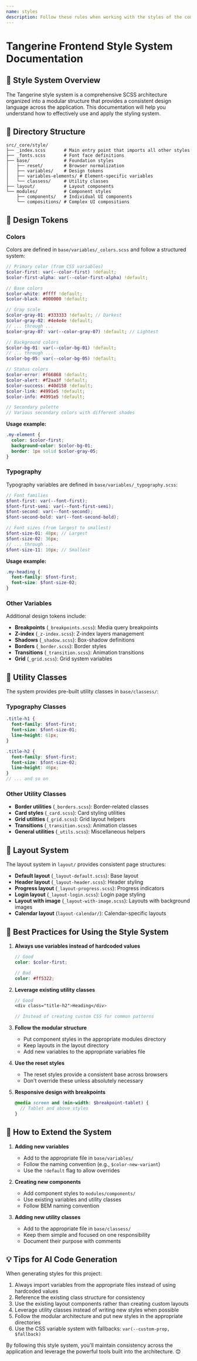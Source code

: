 ```yaml
---
name: styles
description: Follow these rules when working with the styles of the components
---
```


# Tangerine Frontend Style System Documentation

## 📁 Style System Overview

The Tangerine style system is a comprehensive SCSS architecture organized into a modular structure that provides a consistent design language across the application. This documentation will help you understand how to effectively use and apply the styling system.

## 🧩 Directory Structure

```
src/_core/style/
├── _index.scss       # Main entry point that imports all other styles
├── _fonts.scss       # Font face definitions
├── base/             # Foundation styles
│   ├── reset/        # Browser normalization
│   ├── variables/    # Design tokens
│   ├── variables-elements/ # Element-specific variables
│   └── classess/     # Utility classes
├── layout/           # Layout components
└── modules/          # Component styles
    ├── components/   # Individual UI components
    └── compositions/ # Complex UI compositions
```

## 🎨 Design Tokens

### Colors

Colors are defined in `base/variables/_colors.scss` and follow a structured system:

```scss
// Primary color (from CSS variables)
$color-first: var(--color-first) !default;
$color-first-alpha: var(--color-first-alpha) !default;

// Base colors
$color-white: #ffff !default;
$color-black: #000000 !default;

// Gray scale
$color-gray-01: #333333 !default; // Darkest
$color-gray-02: #4e4e4e !default;
// ... through ...
$color-gray-07: var(--color-gray-07) !default; // Lightest

// Background colors
$color-bg-01: var(--color-bg-01) !default;
// ... through ...
$color-bg-05: var(--color-bg-05) !default;

// Status colors
$color-error: #f66868 !default;
$color-alert: #f2aa3f !default;
$color-success: #40d158 !default;
$color-link: #4991e5 !default;
$color-info: #4991e5 !default;

// Secondary palette
// Various secondary colors with different shades
```

**Usage example:**

```scss
.my-element {
  color: $color-first;
  background-color: $color-bg-01;
  border: 1px solid $color-gray-05;
}
```

### Typography

Typography variables are defined in `base/variables/_typography.scss`:

```scss
// Font families
$font-first: var(--font-first);
$font-first-semi: var(--font-first-semi);
$font-second: var(--font-second);
$font-second-bold: var(--font-second-bold);

// Font sizes (from largest to smallest)
$font-size-01: 48px; // Largest
$font-size-02: 36px;
// ... through ...
$font-size-11: 10px; // Smallest
```

**Usage example:**

```scss
.my-heading {
  font-family: $font-first;
  font-size: $font-size-02;
}
```

### Other Variables

Additional design tokens include:

- **Breakpoints** (`_breakpoints.scss`): Media query breakpoints
- **Z-index** (`_z-index.scss`): Z-index layers management
- **Shadows** (`_shadow.scss`): Box-shadow definitions
- **Borders** (`_border.scss`): Border styles
- **Transitions** (`_transition.scss`): Animation transitions
- **Grid** (`_grid.scss`): Grid system variables

## 🧰 Utility Classes

The system provides pre-built utility classes in `base/classess/`:

### Typography Classes

```scss
.title-h1 {
  font-family: $font-first;
  font-size: $font-size-01;
  line-height: 61px;
}

.title-h2 {
  font-family: $font-first;
  font-size: $font-size-02;
  line-height: 46px;
}
// ... and so on
```

### Other Utility Classes

- **Border utilities** (`_borders.scss`): Border-related classes
- **Card styles** (`_card.scss`): Card styling utilities
- **Grid utilities** (`_grid.scss`): Grid layout helpers
- **Transitions** (`_transition.scss`): Animation classes
- **General utilities** (`_utils.scss`): Miscellaneous helpers

## 📏 Layout System

The layout system in `layout/` provides consistent page structures:

- **Default layout** (`_layout-default.scss`): Base layout
- **Header layout** (`_layout-header.scss`): Header styling
- **Progress layout** (`_layout-progress.scss`): Progress indicators
- **Login layout** (`_layout-login.scss`): Login page styling
- **Layout with image** (`_layout-with-image.scss`): Layouts with background images
- **Calendar layout** (`layout-calendar/`): Calendar-specific layouts

## 🧠 Best Practices for Using the Style System

1. **Always use variables instead of hardcoded values**

   ```scss
   // Good
   color: $color-first;

   // Bad
   color: #ff5322;
   ```

2. **Leverage existing utility classes**

   ```scss
   // Good
   <div class="title-h2">Heading</div>

   // Instead of creating custom CSS for common patterns
   ```

3. **Follow the modular structure**

   - Put component styles in the appropriate modules directory
   - Keep layouts in the layout directory
   - Add new variables to the appropriate variables file

4. **Use the reset styles**

   - The reset styles provide a consistent base across browsers
   - Don't override these unless absolutely necessary

5. **Responsive design with breakpoints**
   ```scss
   @media screen and (min-width: $breakpoint-tablet) {
     // Tablet and above styles
   }
   ```

## 🔄 How to Extend the System

1. **Adding new variables**

   - Add to the appropriate file in `base/variables/`
   - Follow the naming convention (e.g., `$color-new-variant`)
   - Use the `!default` flag to allow overrides

2. **Creating new components**

   - Add component styles to `modules/components/`
   - Use existing variables and utility classes
   - Follow BEM naming convention

3. **Adding new utility classes**
   - Add to the appropriate file in `base/classess/`
   - Keep them simple and focused on one responsibility
   - Document their purpose with comments

## 💡 Tips for AI Code Generation

When generating styles for this project:

1. Always import variables from the appropriate files instead of using hardcoded values
2. Reference the existing class structure for consistency
3. Use the existing layout components rather than creating custom layouts
4. Leverage utility classes instead of writing new styles when possible
5. Follow the modular architecture and put new styles in the appropriate directories
6. Use the CSS variable system with fallbacks: `var(--custom-prop, $fallback)`

By following this style system, you'll maintain consistency across the application and leverage the powerful tools built into the architecture. 😊
